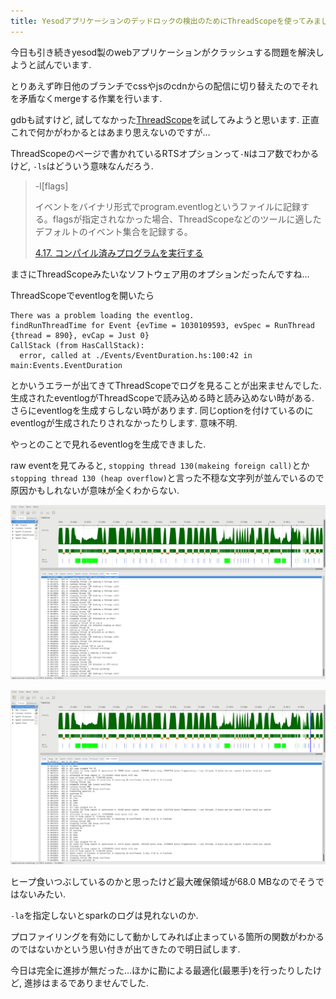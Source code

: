 ```yaml
---
title: Yesodアプリケーションのデッドロックの検出のためにThreadScopeを使ってみましたが手掛かりにはなりませんでした
---
```


今日も引き続きyesod製のwebアプリケーションがクラッシュする問題を解決しようと試んでいます.

とりあえず昨日他のブランチでcssやjsのcdnからの配信に切り替えたのでそれを矛盾なくmergeする作業を行います.

gdbも試すけど,
試してなかった[ThreadScope](https://wiki.haskell.org/ThreadScope)を試してみようと思います.
正直これで何かがわかるとはあまり思えないのですが…

ThreadScopeのページで書かれているRTSオプションって`-N`はコア数でわかるけど,
`-ls`はどういう意味なんだろう.

>  -l[flags]
>
> イベントをバイナリ形式でprogram.eventlogというファイルに記録する。flagsが指定されなかった場合、ThreadScopeなどのツールに適したデフォルトのイベント集合を記録する。
>
> [4.17. コンパイル済みプログラムを実行する](http://www.kotha.net/ghcguide_ja/latest/runtime-control.html)

まさにThreadScopeみたいなソフトウェア用のオプションだったんですね…

ThreadScopeでeventlogを開いたら

~~~
There was a problem loading the eventlog.
findRunThreadTime for Event {evTime = 1030109593, evSpec = RunThread {thread = 890}, evCap = Just 0}
CallStack (from HasCallStack):
  error, called at ./Events/EventDuration.hs:100:42 in main:Events.EventDuration
~~~

とかいうエラーが出てきてThreadScopeでログを見ることが出来ませんでした.
生成されたeventlogがThreadScopeで読み込める時と読み込めない時がある.
さらにeventlogを生成すらしない時があります.
同じoptionを付けているのにeventlogが生成されたりされなかったりします.
意味不明.

やっとのことで見れるeventlogを生成できました.

raw eventを見てみると,
`stopping thread 130(makeing foreign call)`とか`stopping thread 130 (heap overflow)`と言った不穏な文字列が並んでいるので原因かもしれないが意味が全くわからない.

![thread-scope-1](/asset/2017-09-19-thread-scope-1.png)

![thread-scope-2](/asset/2017-09-19-thread-scope-2.png)

ヒープ食いつぶしているのかと思ったけど最大確保領域が68.0 MBなのでそうではないみたい.

`-la`を指定しないとsparkのログは見れないのか.

プロファイリングを有効にして動かしてみれば止まっている箇所の関数がわかるのではないかという思い付きが出てきたので明日試します.

今日は完全に進捗が無だった…ほかに勘による最適化(最悪手)を行ったりしたけど,
進捗はまるでありませんでした.
